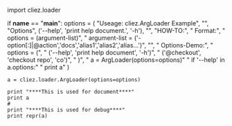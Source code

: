 import cliez.loader

if __name__ == "__main__":
    options = (
        "Useage: cliez.ArgLoader Example",
        "",
        "Options",
        ('--help', 'print help document.', '-h'),
        "",
        "HOW-TO:",
        "    Format:",
        "        options = (argument-list)",
        "        argument-list = ('-option[:]|@action','docs','alias1','alias2','alias...')",
        "",
        "    Options-Demo:",
        "        options = (",
        "           ('--help', 'print help document', '-h')",
        "           ('@checkout', 'checkout repo', 'co')",
        "        )",
        "        a = ArgLoader(options=options)"
        "        if '--help' in  a.options:"
        "           print a"
    )

    a = cliez.loader.ArgLoader(options=options)

    print "****This is used for document****"
    print a
    #
    print "****This is used for debug****"
    print repr(a)